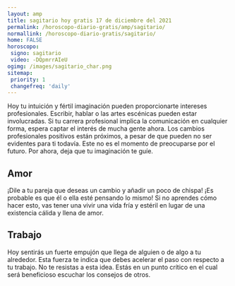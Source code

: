 ```yaml
---
layout: amp
title: sagitario hoy gratis 17 de diciembre del 2021 
permalink: /horoscopo-diario-gratis/amp/sagitario/
normallink: /horoscopo-diario-gratis/sagitario/
home: FALSE
horoscopo:
 signo: sagitario
 video: -DQpmrrAIeU
ogimg: /images/sagitario_char.png
sitemap:
 priority: 1
 changefreq: 'daily'
---
```



Hoy tu intuición y fértil imaginación pueden proporcionarte intereses profesionales. Escribir, hablar o las artes escénicas pueden estar involucradas. Si tu carrera profesional implica la comunicación en cualquier forma, espera captar el interés de mucha gente ahora. Los cambios profesionales positivos están próximos, a pesar de que pueden no ser evidentes para ti todavía. Este no es el momento de preocuparse por el futuro. Por ahora, deja que tu imaginación te guíe.

## Amor

¡Dile a tu pareja que deseas un cambio y añadir un poco de chispa! ¡Es probable es que él o ella esté pensando lo mismo! Si no aprendes cómo hacer esto, vas tener una vivir una vida fría y estéril en lugar de una existencia cálida y llena de amor.

## Trabajo

Hoy sentirás un fuerte empujón que llega de alguien o de algo a tu alrededor. Esta fuerza te indica que debes acelerar el paso con respecto a tu trabajo. No te resistas a esta idea. Estás en un punto crítico en el cual será beneficioso escuchar los consejos de otros.